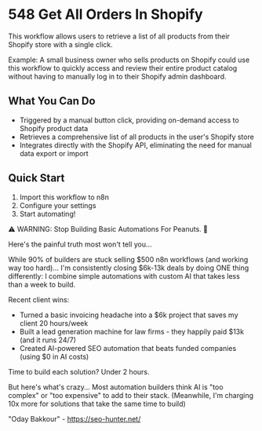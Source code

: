 # 548 Get All Orders In Shopify

This workflow allows users to retrieve a list of all products from their Shopify store with a single click.

Example: A small business owner who sells products on Shopify could use this workflow to quickly access and review their entire product catalog without having to manually log in to their Shopify admin dashboard.

## What You Can Do
- Triggered by a manual button click, providing on-demand access to Shopify product data
- Retrieves a comprehensive list of all products in the user's Shopify store
- Integrates directly with the Shopify API, eliminating the need for manual data export or import

## Quick Start
1. Import this workflow to n8n
2. Configure your settings
3. Start automating!

⚠️ WARNING: Stop Building Basic Automations For Peanuts. 🚫

Here's the painful truth most won't tell you...

While 90% of builders are stuck selling $500 n8n workflows (and working way too hard)...
I'm consistently closing $6k-13k deals by doing ONE thing differently:
I combine simple automations with custom AI that takes less than a week to build.

Recent client wins:
* Turned a basic invoicing headache into a $6k project that saves my client 20 hours/week
* Built a lead generation machine for law firms - they happily paid $13k (and it runs 24/7)
* Created AI-powered SEO automation that beats funded companies (using $0 in AI costs)

Time to build each solution? Under 2 hours.

But here's what's crazy...
Most automation builders think AI is "too complex" or "too expensive" to add to their stack.
(Meanwhile, I'm charging 10x more for solutions that take the same time to build)

"Oday Bakkour" - https://seo-hunter.net/
